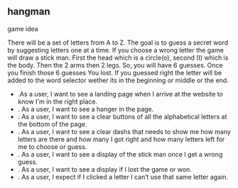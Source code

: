 ## hangman
game idea

There will be a set of letters from A to Z. The goal is to guess a secret word by suggesting letters one at a time. If you choose a wrong letter the game will draw a stick man. First the head which is a circle(o), second (I) which is the body. Then the 2 arms then 2 legs. So, you will have 6 guesses. Once you finish those 6 guesses You lost. If you guessed right the letter will be added to the word selector wether its in the beginning or middle or the end.

<ul>
<li>.As a user, I want to see a landing page when I arrive at the website to know I'm in the right place.</li>
<li> . As a user, I want to see a hanger in the page.</li>
<li>. As a user, I want to see a clear buttons of all the  alphabetical letters at the bottom of the page.</li>
<li>. As a user, I want to see a clear dashs that needs to show me how many letters are there and how many I got right and how many letters left for me to choose or guess.</li>
<li>. As a user, I want to see a display of the stick man once I get a wrong guess. </li>
<li>. As a user, I want to see a display if I lost the game or won.</li>
<li>. As a user, I expect if I clicked a letter I can’t use that same letter again.</li>


</ul>